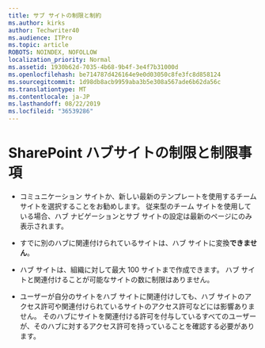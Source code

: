 ```yaml
---
title: サブ サイトの制限と制約
ms.author: kirks
author: Techwriter40
ms.audience: ITPro
ms.topic: article
ROBOTS: NOINDEX, NOFOLLOW
localization_priority: Normal
ms.assetid: 1930b62d-7035-4b68-9b4f-3e4f7b31000d
ms.openlocfilehash: be714787d426164e9e0d03050c8fe3fc8d858124
ms.sourcegitcommit: 1d98db8acb9959aba3b5e308a567ade6b62da56c
ms.translationtype: MT
ms.contentlocale: ja-JP
ms.lasthandoff: 08/22/2019
ms.locfileid: "36539286"
---
```

# <a name="sharepoint-hub-site-limits-and-restrictions"></a>SharePoint ハブサイトの制限と制限事項

- コミュニケーション サイトか、新しい最新のテンプレートを使用するチーム サイトを選択することをお勧めします。 従来型のチーム サイトを使用している場合、ハブ ナビゲーションとサブ サイトの設定は最新のページにのみ表示されます。

- すでに別のハブに関連付けられているサイトは、ハブ サイトに変換**できません**。

- ハブ サイトは、組織に対して最大 100 サイトまで作成できます。 ハブ サイトと関連付けることが可能なサイトの数に制限はありません。

- ユーザーが自分のサイトをハブ サイトに関連付けしても、ハブ サイトのアクセス許可や関連付けられているサイトのアクセス許可などには影響ありません。 そのハブにサイトを関連付ける許可を付与しているすべてのユーザーが、そのハブに対するアクセス許可を持っていることを確認する必要があります。

